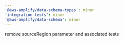 ```yaml
---
'@aws-amplify/data-schema-types': minor
'integration-tests': minor
'@aws-amplify/data-schema': minor
---
```


remove sourceRegion parameter and associated tests
